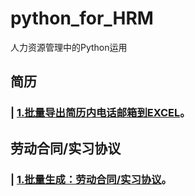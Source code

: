 # python_for_HRM
人力资源管理中的Python运用
## 简历
### | [1.批量导出简历内电话邮箱到EXCEL](https://github.com/Jim6699/python_for_HRM/blob/main/%E7%AE%80%E5%8E%86/%E6%89%B9%E9%87%8F%E5%AF%BC%E5%87%BA%E7%AE%80%E5%8E%86%E5%86%85%E7%94%B5%E8%AF%9D%E9%82%AE%E7%AE%B1%E5%88%B0EXCEL "点我跳转")。
## 劳动合同/实习协议
### | [1.批量生成：劳动合同/实习协议]( "点我跳转")。
